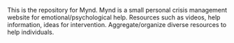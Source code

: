 This is the repository for Mynd. Mynd is a small personal crisis management website for emotional/psychological help. Resources such as videos, help information, ideas for intervention. Aggregate/organize diverse resources to help individuals.

